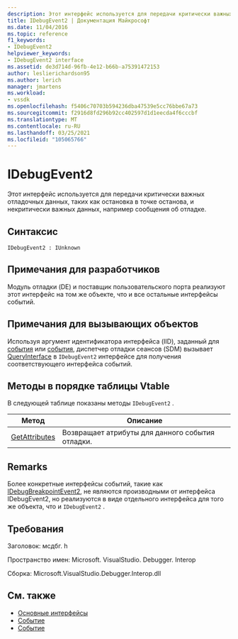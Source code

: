 ```yaml
---
description: Этот интерфейс используется для передачи критически важных отладочных данных, таких как остановка в точке останова, и некритически важных данных, например сообщения об отладке.
title: IDebugEvent2 | Документация Майкрософт
ms.date: 11/04/2016
ms.topic: reference
f1_keywords:
- IDebugEvent2
helpviewer_keywords:
- IDebugEvent2 interface
ms.assetid: de3d714d-96fb-4e12-b66b-a75391472153
author: leslierichardson95
ms.author: lerich
manager: jmartens
ms.workload:
- vssdk
ms.openlocfilehash: f5406c70703b594236dba47539e5cc76bbe67a73
ms.sourcegitcommit: f2916d8fd296b92cc402597d1d1eecda4f6cccbf
ms.translationtype: MT
ms.contentlocale: ru-RU
ms.lasthandoff: 03/25/2021
ms.locfileid: "105065766"
---
```

# <a name="idebugevent2"></a>IDebugEvent2
Этот интерфейс используется для передачи критически важных отладочных данных, таких как остановка в точке останова, и некритически важных данных, например сообщения об отладке.

## <a name="syntax"></a>Синтаксис

```
IDebugEvent2 : IUnknown
```

## <a name="notes-for-implementers"></a>Примечания для разработчиков
 Модуль отладки (DE) и поставщик пользовательского порта реализуют этот интерфейс на том же объекте, что и все остальные интерфейсы событий.

## <a name="notes-for-callers"></a>Примечания для вызывающих объектов
 Используя аргумент идентификатора интерфейса (IID), заданный для [события](../../../extensibility/debugger/reference/idebugeventcallback2-event.md) или [события](../../../extensibility/debugger/reference/idebugportevents2-event.md), диспетчер отладки сеансов (SDM) вызывает [QueryInterface](/cpp/atl/queryinterface) в `IDebugEvent2` интерфейсе для получения соответствующего интерфейса событий.

## <a name="methods-in-vtable-order"></a>Методы в порядке таблицы Vtable
 В следующей таблице показаны методы `IDebugEvent2` .

|Метод|Описание|
|------------|-----------------|
|[GetAttributes](../../../extensibility/debugger/reference/idebugevent2-getattributes.md)|Возвращает атрибуты для данного события отладки.|

## <a name="remarks"></a>Remarks
 Более конкретные интерфейсы событий, такие как [IDebugBreakpointEvent2](../../../extensibility/debugger/reference/idebugbreakpointevent2.md), не являются производными от интерфейса IDebugEvent2, но реализуются в виде отдельного интерфейса для того же объекта, что и `IDebugEvent2` .

## <a name="requirements"></a>Требования
 Заголовок: мсдбг. h

 Пространство имен: Microsoft. VisualStudio. Debugger. Interop

 Сборка: Microsoft.VisualStudio.Debugger.Interop.dll

## <a name="see-also"></a>См. также
- [Основные интерфейсы](../../../extensibility/debugger/reference/core-interfaces.md)
- [Событие](../../../extensibility/debugger/reference/idebugportevents2-event.md)
- [Событие](../../../extensibility/debugger/reference/idebugeventcallback2-event.md)
